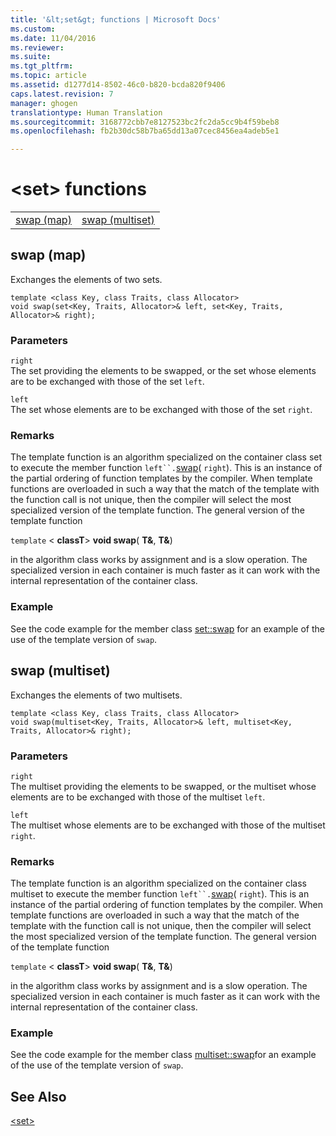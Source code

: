 ```yaml
---
title: '&lt;set&gt; functions | Microsoft Docs'
ms.custom: 
ms.date: 11/04/2016
ms.reviewer: 
ms.suite: 
ms.tgt_pltfrm: 
ms.topic: article
ms.assetid: d1277d14-8502-46c0-b820-bcda820f9406
caps.latest.revision: 7
manager: ghogen
translationtype: Human Translation
ms.sourcegitcommit: 3168772cbb7e8127523bc2fc2da5cc9b4f59beb8
ms.openlocfilehash: fb2b30dc58b7ba65dd13a07cec8456ea4adeb5e1

---
```

# &lt;set&gt; functions
|||  
|-|-|  
|[swap (map)](#swap)|[swap (multiset)](#swap_multiset)|  
  
##  <a name="swap"></a>  swap  (map)
 Exchanges the elements of two sets.  
  
```
template <class Key, class Traits, class Allocator>  
void swap(set<Key, Traits, Allocator>& left, set<Key, Traits, Allocator>& right);
```  
  
### Parameters  
 `right`  
 The set providing the elements to be swapped, or the set whose elements are to be exchanged with those of the set `left`.  
  
 `left`  
 The set whose elements are to be exchanged with those of the set `right`.  
  
### Remarks  
 The template function is an algorithm specialized on the container class set to execute the member function `left``.`[swap](../standard-library/set-class.md#set__swap)( `right`). This is an instance of the partial ordering of function templates by the compiler. When template functions are overloaded in such a way that the match of the template with the function call is not unique, then the compiler will select the most specialized version of the template function. The general version of the template function  
  
 `template` \< **classT**> **void swap**( **T&**, **T&**)  
  
 in the algorithm class works by assignment and is a slow operation. The specialized version in each container is much faster as it can work with the internal representation of the container class.  
  
### Example  
  See the code example for the member class [set::swap](../standard-library/set-class.md#set__swap) for an example of the use of the template version of `swap`.  
  
##  <a name="swap_multiset"></a>  swap  (multiset)
 Exchanges the elements of two multisets.  
  
```
template <class Key, class Traits, class Allocator>  
void swap(multiset<Key, Traits, Allocator>& left, multiset<Key, Traits, Allocator>& right);
```  
  
### Parameters  
 `right`  
 The multiset providing the elements to be swapped, or the multiset whose elements are to be exchanged with those of the multiset `left`.  
  
 `left`  
 The multiset whose elements are to be exchanged with those of the multiset `right`.  
  
### Remarks  
 The template function is an algorithm specialized on the container class multiset to execute the member function `left``.`[swap](../standard-library/multiset-class.md#multiset__swap)( `right`). This is an instance of the partial ordering of function templates by the compiler. When template functions are overloaded in such a way that the match of the template with the function call is not unique, then the compiler will select the most specialized version of the template function. The general version of the template function  
  
 `template` \< **classT**> **void swap**( **T&**, **T&**)  
  
 in the algorithm class works by assignment and is a slow operation. The specialized version in each container is much faster as it can work with the internal representation of the container class.  
  
### Example  
  See the code example for the member class [multiset::swap](../standard-library/multiset-class.md#multiset__swap)for an example of the use of the template version of `swap`.  
  
## See Also  
 [\<set>](../standard-library/set.md)






<!--HONumber=Jan17_HO1-->


